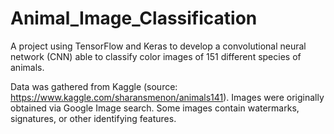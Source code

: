 # Animal_Image_Classification
A project using TensorFlow and Keras to develop a convolutional neural network (CNN) able to classify color images of 151 different species of animals.

Data was gathered from Kaggle (source: https://www.kaggle.com/sharansmenon/animals141). Images were originally obtained via Google Image search. Some images contain watermarks, signatures, or other identifying features.
